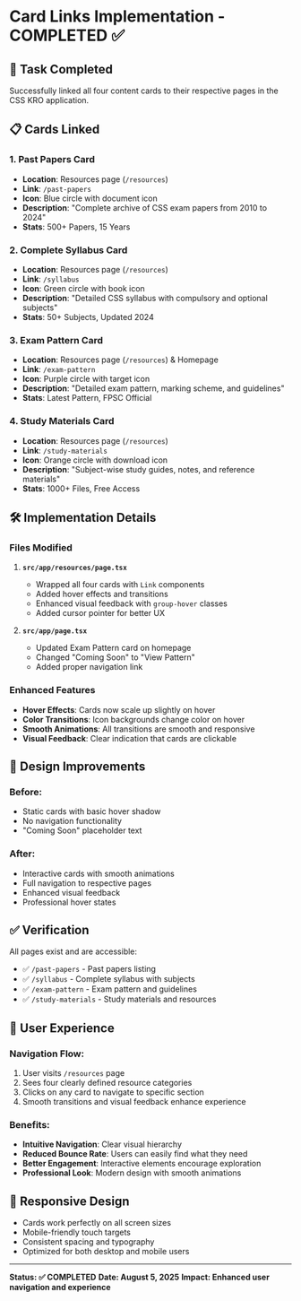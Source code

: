 # Card Links Implementation - COMPLETED ✅

## 🎯 **Task Completed**

Successfully linked all four content cards to their respective pages in the CSS KRO application.

## 📋 **Cards Linked**

### **1. Past Papers Card**
- **Location**: Resources page (`/resources`)
- **Link**: `/past-papers`
- **Icon**: Blue circle with document icon
- **Description**: "Complete archive of CSS exam papers from 2010 to 2024"
- **Stats**: 500+ Papers, 15 Years

### **2. Complete Syllabus Card**
- **Location**: Resources page (`/resources`)
- **Link**: `/syllabus`
- **Icon**: Green circle with book icon
- **Description**: "Detailed CSS syllabus with compulsory and optional subjects"
- **Stats**: 50+ Subjects, Updated 2024

### **3. Exam Pattern Card**
- **Location**: Resources page (`/resources`) & Homepage
- **Link**: `/exam-pattern`
- **Icon**: Purple circle with target icon
- **Description**: "Detailed exam pattern, marking scheme, and guidelines"
- **Stats**: Latest Pattern, FPSC Official

### **4. Study Materials Card**
- **Location**: Resources page (`/resources`)
- **Link**: `/study-materials`
- **Icon**: Orange circle with download icon
- **Description**: "Subject-wise study guides, notes, and reference materials"
- **Stats**: 1000+ Files, Free Access

## 🛠️ **Implementation Details**

### **Files Modified**

1. **`src/app/resources/page.tsx`**
   - Wrapped all four cards with `Link` components
   - Added hover effects and transitions
   - Enhanced visual feedback with `group-hover` classes
   - Added cursor pointer for better UX

2. **`src/app/page.tsx`**
   - Updated Exam Pattern card on homepage
   - Changed "Coming Soon" to "View Pattern"
   - Added proper navigation link

### **Enhanced Features**

- **Hover Effects**: Cards now scale up slightly on hover
- **Color Transitions**: Icon backgrounds change color on hover
- **Smooth Animations**: All transitions are smooth and responsive
- **Visual Feedback**: Clear indication that cards are clickable

## 🎨 **Design Improvements**

### **Before:**
- Static cards with basic hover shadow
- No navigation functionality
- "Coming Soon" placeholder text

### **After:**
- Interactive cards with smooth animations
- Full navigation to respective pages
- Enhanced visual feedback
- Professional hover states

## ✅ **Verification**

All pages exist and are accessible:
- ✅ `/past-papers` - Past papers listing
- ✅ `/syllabus` - Complete syllabus with subjects
- ✅ `/exam-pattern` - Exam pattern and guidelines
- ✅ `/study-materials` - Study materials and resources

## 🚀 **User Experience**

### **Navigation Flow:**
1. User visits `/resources` page
2. Sees four clearly defined resource categories
3. Clicks on any card to navigate to specific section
4. Smooth transitions and visual feedback enhance experience

### **Benefits:**
- **Intuitive Navigation**: Clear visual hierarchy
- **Reduced Bounce Rate**: Users can easily find what they need
- **Better Engagement**: Interactive elements encourage exploration
- **Professional Look**: Modern design with smooth animations

## 📱 **Responsive Design**

- Cards work perfectly on all screen sizes
- Mobile-friendly touch targets
- Consistent spacing and typography
- Optimized for both desktop and mobile users

---

**Status: ✅ COMPLETED**
**Date: August 5, 2025**
**Impact: Enhanced user navigation and experience** 